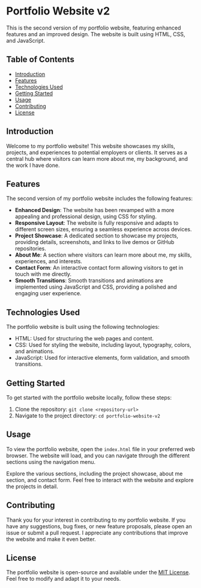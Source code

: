 # Portfolio Website v2

This is the second version of my portfolio website, featuring enhanced features and an improved design. The website is built using HTML, CSS, and JavaScript.

## Table of Contents
- [Introduction](#introduction)
- [Features](#features)
- [Technologies Used](#technologies-used)
- [Getting Started](#getting-started)
- [Usage](#usage)
- [Contributing](#contributing)
- [License](#license)

## Introduction
Welcome to my portfolio website! This website showcases my skills, projects, and experiences to potential employers or clients. It serves as a central hub where visitors can learn more about me, my background, and the work I have done.

## Features
The second version of my portfolio website includes the following features:
- **Enhanced Design**: The website has been revamped with a more appealing and professional design, using CSS for styling.
- **Responsive Layout**: The website is fully responsive and adapts to different screen sizes, ensuring a seamless experience across devices.
- **Project Showcase**: A dedicated section to showcase my projects, providing details, screenshots, and links to live demos or GitHub repositories.
- **About Me**: A section where visitors can learn more about me, my skills, experiences, and interests.
- **Contact Form**: An interactive contact form allowing visitors to get in touch with me directly.
- **Smooth Transitions**: Smooth transitions and animations are implemented using JavaScript and CSS, providing a polished and engaging user experience.

## Technologies Used
The portfolio website is built using the following technologies:
- HTML: Used for structuring the web pages and content.
- CSS: Used for styling the website, including layout, typography, colors, and animations.
- JavaScript: Used for interactive elements, form validation, and smooth transitions.

## Getting Started
To get started with the portfolio website locally, follow these steps:

1. Clone the repository: `git clone <repository-url>`
2. Navigate to the project directory: `cd portfolio-website-v2`

## Usage
To view the portfolio website, open the `index.html` file in your preferred web browser. The website will load, and you can navigate through the different sections using the navigation menu.

Explore the various sections, including the project showcase, about me section, and contact form. Feel free to interact with the website and explore the projects in detail.

## Contributing
Thank you for your interest in contributing to my portfolio website. If you have any suggestions, bug fixes, or new feature proposals, please open an issue or submit a pull request. I appreciate any contributions that improve the website and make it even better.

## License
The portfolio website is open-source and available under the [MIT License](https://opensource.org/licenses/MIT). Feel free to modify and adapt it to your needs.
